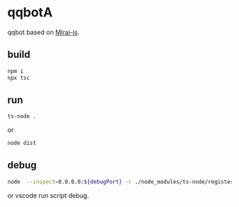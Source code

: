 # qqbotA

qqbot based on [Mirai-js](https://github.com/Drincann/Mirai-js).

## build

```sh
npm i
npx tsc
```

## run

```sh
ts-node .
```

or

```sh
node dist
```

## debug

```sh
node  --inspect=0.0.0.0:${debugPort} -r ./node_modules/ts-node/register .
```

or vscode run script debug.
